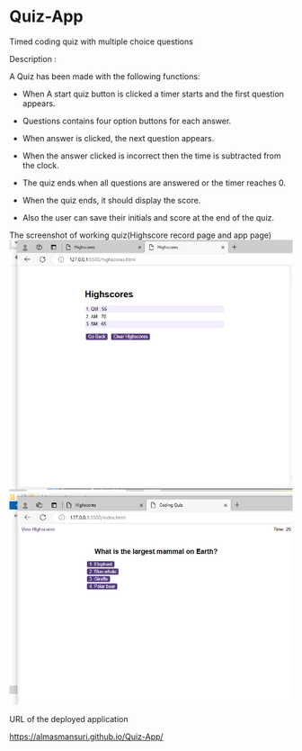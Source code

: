 # Quiz-App

Timed coding quiz with multiple choice questions

Description :

A Quiz has been made with the following functions:

- When A start quiz button is clicked a timer starts and the first question appears.

- Questions contains four option buttons for each answer.
- When answer is clicked, the next question appears.
- When the answer clicked is incorrect then the time is subtracted from the clock.
- The quiz ends when all questions are answered or the timer reaches 0.
- When the quiz ends, it should display the score.
- Also the user can save their initials and score at the end of the quiz.

The screenshot of working quiz(Highscore record page and app page)
![highscore screenshot](./assets/images/highscore_ss.png)
![app reenshot](./assets/images/app_ss.png)

URL of the deployed application

https://almasmansuri.github.io/Quiz-App/
